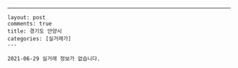 ---
    layout: post
    comments: true
    title: 경기도 안양시
    categories: [실거래가]
    ---

    2021-06-29 실거래 정보가 없습니다.

    
